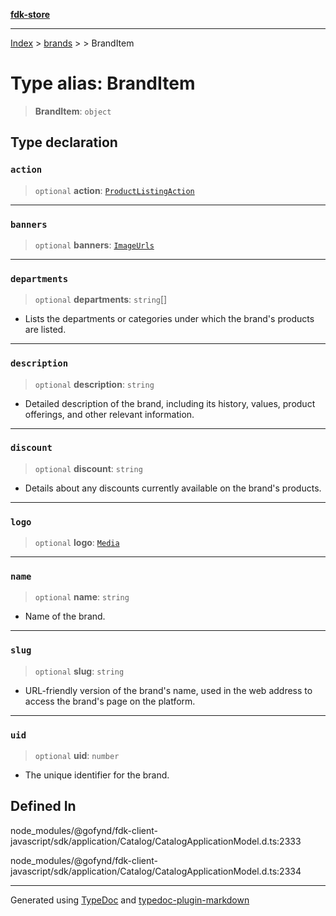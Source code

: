 [**fdk-store**](../../../README.md)
***

[Index](../../../API.md) > [brands](../../README.md) > [<internal>](../README.md) > BrandItem

# Type alias: BrandItem

> **BrandItem**: `object`

## Type declaration

### `action`

> `optional` **action**: [`ProductListingAction`](type-alias.ProductListingAction.md)

***

### `banners`

> `optional` **banners**: [`ImageUrls`](type-alias.ImageUrls.md)

***

### `departments`

> `optional` **departments**: `string`[]

- Lists the departments or categories
under which the brand's products are listed.

***

### `description`

> `optional` **description**: `string`

- Detailed description of the brand,
including its history, values, product offerings, and other relevant information.

***

### `discount`

> `optional` **discount**: `string`

- Details about any discounts currently
available on the brand's products.

***

### `logo`

> `optional` **logo**: [`Media`](type-alias.Media.md)

***

### `name`

> `optional` **name**: `string`

- Name of the brand.

***

### `slug`

> `optional` **slug**: `string`

- URL-friendly version of the brand's name, used in
the web address to access the brand's page on the platform.

***

### `uid`

> `optional` **uid**: `number`

- The unique identifier for the brand.

## Defined In

node\_modules/@gofynd/fdk-client-javascript/sdk/application/Catalog/CatalogApplicationModel.d.ts:2333

node\_modules/@gofynd/fdk-client-javascript/sdk/application/Catalog/CatalogApplicationModel.d.ts:2334

***
Generated using [TypeDoc](https://typedoc.org/) and [typedoc-plugin-markdown](https://www.npmjs.com/package/typedoc-plugin-markdown)
